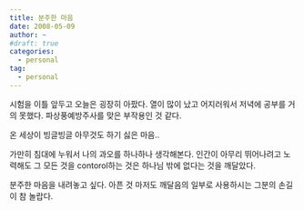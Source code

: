 ```yaml
---
title: 분주한 마음
date: 2008-05-09
author: ~
#draft: true
categories:
  - personal
tag:
  - personal
---
```




시험을 이틀 앞두고 오늘은 굉장히 아팠다. 열이 많이 났고 어지러워서 저녁에 공부를 거의 못했다.
파상풍예방주사를 맞은 부작용인 것 같다.

온 세상이 빙글빙글 아무것도 하기 싫은 마음..

가만히 침대에 누워서 나의 과오를 하나하나 생각해본다. 인간이 아무리 뛰어나려고 노력해도 그 모든 것을 contorol하는 것은 하나님 밖에 없다는 것을 깨달았다.  

분주한 마음을 내려놓고 싶다.
아픈 것 마저도 깨달음의 일부로 사용하시는 그분의 손길이 참 놀랍다.


 






